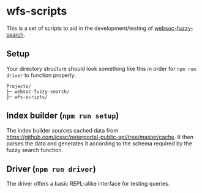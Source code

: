 # wfs-scripts

This is a set of scripts to aid in the development/testing of [websoc-fuzzy-search](https://github.com/icssc/websoc-fuzzy-search).

## Setup

Your directory structure should look something like this in order for `npm run driver` to function properly:
```
Projects/
├─ websoc-fuzzy-search/
├─ wfs-scripts/
```

## Index builder (`npm run setup`)

The index builder sources cached data from <https://github.com/icssc/peterportal-public-api/tree/master/cache>. It then parses the data and generates it according to the schema required by the fuzzy search function.

## Driver (`npm run driver`)

The driver offers a basic REPL-alike interface for testing queries.
